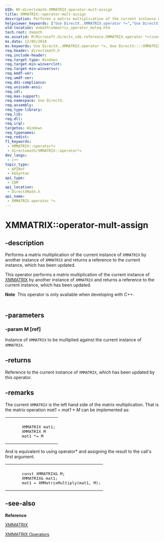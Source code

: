 ```yaml
---
UID: NF:directxmath.XMMATRIX.operator-mult-assign
title: XMMATRIX::operator-mult-assign
description: Performs a matrix multiplication of the current instance of XMMATRIX by another instance of XMMATRIX and returns a reference to the current instance, which has been updated.
helpviewer_keywords: ["Use DirectX..XMMATRIX.operator *=","Use DirectX::::XMMATRIX::operator *=","XMMATRIX structure [DirectX Math Support APIs]","operator *= method","XMMATRIX.operator *=","XMMATRIX.operator*=","XMMATRIX.operator-mult-assign","XMMATRIX::operator*=","XMMATRIX::operator-mult-assign","dxmath.xmmatrix_operator_muleq","operator *= method [DirectX Math Support APIs]","operator *= method [DirectX Math Support APIs]","XMMATRIX structure","operator*="]
old-location: dxmath\xmmatrix_operator_muleq.htm
tech.root: dxmath
ms.assetid: M:Microsoft.directx_sdk.reference.XMMATRIX.operator *=(const XMMATRIX)
ms.date: 12/05/2018
ms.keywords: Use DirectX..XMMATRIX.operator *=, Use DirectX::::XMMATRIX::operator *=, XMMATRIX structure [DirectX Math Support APIs],operator *= method, XMMATRIX.operator *=, XMMATRIX.operator*=, XMMATRIX.operator-mult-assign, XMMATRIX::operator*=, XMMATRIX::operator-mult-assign, dxmath.xmmatrix_operator_muleq, operator *= method [DirectX Math Support APIs], operator *= method [DirectX Math Support APIs],XMMATRIX structure, operator*=
req.header: directxmath.h
req.include-header:
req.target-type: Windows
req.target-min-winverclnt:
req.target-min-winversvr:
req.kmdf-ver:
req.umdf-ver:
req.ddi-compliance:
req.unicode-ansi:
req.idl:
req.max-support:
req.namespace: Use DirectX.
req.assembly:
req.type-library:
req.lib:
req.dll:
req.irql:
targetos: Windows
req.typenames:
req.redist:
f1_keywords:
 - XMMATRIX::operator*=
 - directxmath/XMMATRIX::operator*=
dev_langs:
 - c++
topic_type:
 - APIRef
 - kbSyntax
api_type:
 - COM
api_location:
 - DirectXMath.h
api_name:
 - XMMATRIX.operator *=
---
```


# XMMATRIX::operator-mult-assign


## -description

Performs a matrix multiplication of the current instance of <code>XMMATRIX</code> by another instance of <code>XMMATRIX</code> and returns a reference to the current instance, which has been updated.

This operator performs a matrix multiplication of the current instance of <a href="/windows/win32/api/directxmath/ns-directxmath-xmmatrix">XMMATRIX</a> by another instance of <code>XMMATRIX</code> and returns a reference to the current instance, which has been updated.
<div class="alert"><b>Note</b>  This operator is only available when developing with C++.</div><div> </div>

## -parameters

### -param M [ref]

Instance of <code>XMMATRIX</code>  to be multiplied against the current instance of <code>XMMATRIX</code>.

## -returns

Reference to the current instance of <code>XMMATRIX</code>, which has been updated by this operator.

## -remarks

The current <code>XMMATRIX</code> is the left hand side of the matrix multiplication.  That is  the matrix operation <i>mat1 =  mat1 * M  </i> can be implemented as:


<div class="code"><span codelanguage=""><table>
<tr>
<th></th>
</tr>
<tr>
<td>
<pre>
      XMMATRIX mat1;
      XMMATRIX M
      mat1 *= M</pre>
</td>
</tr>
</table></span></div>
And is equivalent to using operator* and
	 assigning the result to the call's first argument.</a>


<div class="code"><span codelanguage=""><table>
<tr>
<th></th>
</tr>
<tr>
<td>
<pre>
      const XMMATRIX&amp; M;
      XMMATRIX&amp; mat1;
      mat1 = XMMatrixMultiply(mat1, M);</pre>
</td>
</tr>
</table></span></div>

## -see-also

<b>Reference</b>



<a href="/windows/win32/api/directxmath/ns-directxmath-xmmatrix">XMMATRIX</a>



<a href="/windows/win32/dxmath/ovw-xmmatrix-operators">XMMATRIX Operators</a>
